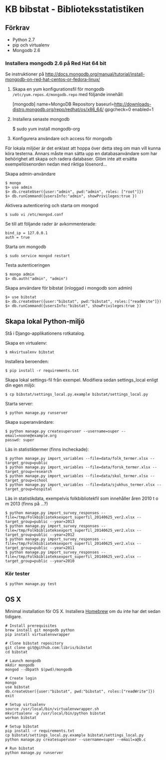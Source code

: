 KB bibstat - Biblioteksstatistiken
==================================

## Förkrav ##

* Python 2.7
* pip och virtualenv
* Mongodb 2.6

### Installera mongodb 2.6 på Red Hat 64 bit ###

Se instruktioner på http://docs.mongodb.org/manual/tutorial/install-mongodb-on-red-hat-centos-or-fedora-linux/

1. Skapa en yum konfigurationsfil för mongodb `/etc/yum.repos.d/mongodb.repo` med följande innehåll:

	[mongodb]
	name=MongoDB Repository
	baseurl=http://downloads-distro.mongodb.org/repo/redhat/os/x86_64/
	gpgcheck=0
	enabled=1

2. Installera senaste mongodb

	$ sudo yum install mongodb-org

3. Konfigurera användare och access för mongodb

För lokala miljöer är det enklast att hoppa över detta steg om man vill kunna köra testerna. 
Annars måste man sätta upp en databasanvändare som har behörighet att skapa och radera databaser.
Glöm inte att ersätta exempellösenorden nedan med riktiga lösenord...

Skapa admin-användare	

	$ mongo
	$> use admin
	$> db.createUser({user:"admin", pwd:"admin", roles: ["root"]})
	$> db.runCommand({usersInfo:"admin", showPrivileges:true })

Aktivera autenticering och starta om mongod
	
	$ sudo vi /etc/mongod.conf

Se till att följande rader är avkommenterade:

	bind_ip = 127.0.0.1
	auth = true
	
Starta om mongodb

	$ sudo service mongod restart
	
Testa autenticeringen
	
	$ mongo admin
	$> db.auth("admin", "admin")

Skapa användare för bibstat (inloggad i mongodb som admin)

	$> use bibstat
	$> db.createUser({user:"bibstat", pwd:"bibstat", roles:["readWrite"]})
	$> db.runCommand({usersInfo:"bibstat", showPrivileges:true })
	
## Skapa lokal Python-miljö ##

Stå i Django-applikationens rotkatalog.

Skapa en virtualenv:

    $ mkvirtualenv bibstat

Installera beroenden:

    $ pip install -r requirements.txt

Skapa lokal settings-fil från exempel. Modifiera sedan settings_local enligt din egen miljö:

    $ cp bibstat/settings_local.py.example bibstat/settings_local.py

Starta server:

	$ python manage.py runserver
	
Skapa superanvändare:
	
	$ python manage.py createsuperuser --username=super --email=noone@example.org 
	passwd: super
    
Läs in statistiktermer (finns incheckade):
	
	$ python manage.py import_variables --file=data/folk_termer.xlsx --target_group=public	
	$ python manage.py import_variables --file=data/forsk_termer.xlsx --target_group=research
	$ python manage.py import_variables --file=data/skol_termer.xlsx --target_group=school
	$ python manage.py import_variables --file=data/sjukhus_termer.xlsx --target_group=hospital

Läs in statistikdata, exempelvis folkbibliotekfil som innehåller åren 2010 t o m 2013 (finns på ...?)
	
	$ python manage.py import_survey_responses --file=/tmp/Folkbiblioteksexport_superfil_20140625_ver2.xlsx --target_group=public --year=2013
	$ python manage.py import_survey_responses --file=/tmp/Folkbiblioteksexport_superfil_20140625_ver2.xlsx --target_group=public --year=2012
	$ python manage.py import_survey_responses --file=/tmp/Folkbiblioteksexport_superfil_20140625_ver2.xlsx --target_group=public --year=2011
	$ python manage.py import_survey_responses --file=/tmp/Folkbiblioteksexport_superfil_20140625_ver2.xlsx --target_group=public --year=2010

### Kör tester ###

	$ python manage.py test

## OS X

Minimal installation för OS X. Installera [Homebrew](http://brew.sh) om du inte har det sedan tidigare.

	# Install prerequisites
	brew install git mongodb python
	pip install virtualenvwrapper

	# Clone bibstat repository
	git clone git@github.com:libris/bibstat
	cd bibstat

	# Launch mongodb
	mkdir mongodb
	mongod --dbpath $(pwd)/mongodb

	# Create login
	mongo
	use bibstat
	db.createUser({user:"bibstat", pwd:"bibstat", roles:["readWrite"]})
	exit

	# Setup virtualenv
	source /usr/local/bin/virtualenvwrapper.sh
	mkvirtualenv -p /usr/local/bin/python bibstat
	workon bibstat

	# Setup bibstat
	pip install -r requirements.txt
	cp bibstat/settings_local.py.example bibstat/settings_local.py
	python manage.py createsuperuser --username=super --email=a@b.c

	# Run bibstat
	python manage.py runserver

